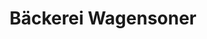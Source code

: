 ---
title: "Bäckerei Wagensoner"
url: /neufahrn-in-niederbayern/baeckerei-wagensoner/
shop: Bäckerei
---